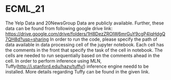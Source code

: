 # ECML_21
The Yelp Data and 20NewsGroup Data are publicly available. Further, these data can be found from following google drive link: https://drive.google.com/drive/folders/1H8DezZROIW6mrGuY9cgP4IqHdgQ7QH8d?usp=sharing
In order to run the code, please specify the path of data available in data processing cell of the jupyter  notebook. Each cell has the comments in the front that specify the task of the cell in notebook. The cells are needed to run sequentially based on the comments ahead in the cell. In order to perform inference using MLN, Tuffy(http://i.stanford.edu/hazy/tuffy/) inference engine needd to be installed. More details regarding Tuffy can be found in the given link.

